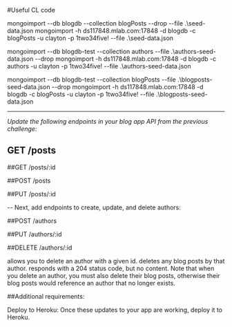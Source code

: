 #Useful CL code

mongoimport --db blogdb --collection blogPosts --drop --file .\seed-data.json
mongoimport -h ds117848.mlab.com:17848 -d blogdb -c blogPosts -u clayton -p 1two34five! --file .\seed-data.json

mongoimport --db blogdb-test --collection authors --file .\authors-seed-data.json --drop
mongoimport -h ds117848.mlab.com:17848 -d blogdb -c authors -u clayton -p 1two34five! --file .\authors-seed-data.json

mongoimport --db blogdb-test --collection blogPosts --file .\blogposts-seed-data.json --drop
mongoimport -h ds117848.mlab.com:17848 -d blogdb -c blogPosts -u clayton -p 1two34five! --file .\blogposts-seed-data.json

---
_Update the following endpoints in your blog app API from the previous challenge:_

## GET /posts

<!-- use a pre hook with the populate() method to make the output of all blog posts look the same as it did previously:
  {
      "title": "some title",
      "content": "a bunch of amazing words",
      "author": "Sarah Clarke",
      "created": "1481322758429"
  } -->

##GET /posts/:id

<!-- add an array of comments to the output of a single blog post so it looks like this:
  {
      "title": "some title",
      "content": "a bunch of amazing words",
      "author": "Sarah Clarke",
      "created": "1481322758429",
      "comments": [
          { "content": "Here is a first comment." },
          { "content": "Here is a second comment." },
          { "content": "Here is a third comment." }
      ]
  } -->

##POST /posts

<!-- request body should now contain a JSON object like this:

  {
      "title": "some title",
      "content": "a bunch of amazing words",
      "author_id": "ObjectId(ajf9292kjf0)"
  }
in addition to validating that the request body includes title, content, and author_id, should check whether author_id exists as an _id in the authors collection and if not return a 400 status with a helpful error message.
it should return the new post (using the same key/value pairs returned by GET /posts/:id). -->

##PUT /posts/:id
<!-- should only allow you to update the title and content.
it should return a 200 status code with the updated object as follows:
  {
      "title": "some title",
      "content": "a bunch of amazing words",
      "author": "Sarah Clarke",
      "created": "1481322758429"
  } -->

--
Next, add endpoints to create, update, and delete authors:

##POST /authors

<!-- create an author
expects request body to contain a JSON object like this:

  {
      "firstName": "Sarah",
      "lastName": "Clarke",
      "userName": "sarah.clarke"
  }
validates that the request body includes firstName, lastName, and userName, and that the userName is not already taken by another author, then returns a 400 status and helpful error message in case of a problem.
it should return the new author with the following key/value pairs:
  {
      "_id": "ajf9292kjf0"
      "name": "Sarah Clarke"
      "userName": "sarah.clarke"
  } -->

##PUT /authors/:id

<!-- endpoint that allows you to update the firstName, lastName, and userName fields.
expects request body to contain a JSON object like this (note that this would only update the userName — if you wanted to update firstName or lastName, you'd have to send those over too):

  {
      "id": "ajf9292kjf0",
      "userName": "s.clarke"
  }
the id property in the request body must be there.

if the id in the URL path (/posts/:id) and the one in the request body don't match, it should return a 400 status code with a helpful error message.
if the new username is already taken by another author, it should return a 400 status code with a helpful error message.
it should return a 200 status code with the updated object as follows:
  {
      "_id": "ajf9292kjf0"
      "name": "Sarah Clarke"
      "userName": "s.clarke"
  } -->

##DELETE /authors/:id

allows you to delete an author with a given id.
deletes any blog posts by that author.
responds with a 204 status code, but no content.
Note that when you delete an author, you must also delete their blog posts, otherwise their blog posts would reference an author that no longer exists.

##Additional requirements:

Deploy to Heroku: Once these updates to your app are working, deploy it to Heroku.
